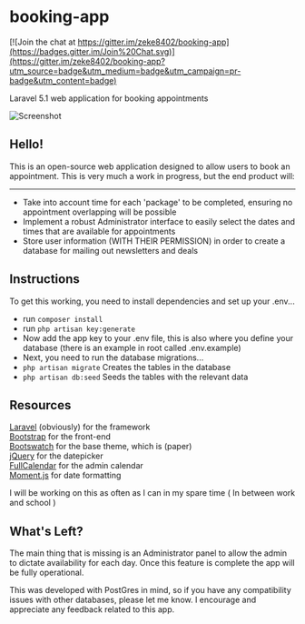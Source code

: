 # booking-app

[![Join the chat at https://gitter.im/zeke8402/booking-app](https://badges.gitter.im/Join%20Chat.svg)](https://gitter.im/zeke8402/booking-app?utm_source=badge&utm_medium=badge&utm_campaign=pr-badge&utm_content=badge)

Laravel 5.1 web application for booking appointments

![Screenshot](https://raw.githubusercontent.com/zeke8402/booking-app/master/preview.png)

## Hello!
This is an open-source web application designed to allow users to book an appointment. This is very much a work in progress, but the end product will:
***
 - Take into account time for each 'package' to be completed, ensuring no appointment overlapping will be possible
 - Implement a robust Administrator interface to easily select the dates and times that are available for appointments
 - Store user information (WITH THEIR PERMISSION) in order to create a database for mailing out newsletters and deals


## Instructions
To get this working, you need to install dependencies and set up your .env...   
* run ```composer install```   
* run ```php artisan key:generate```   
* Now add the app key to your .env file, this is also where you define your database (there is an example in root called .env.example)
* Next, you need to run the database migrations...   
* ```php artisan migrate``` Creates the tables in the database   
* ```php artisan db:seed``` Seeds the tables with the relevant data   

## Resources 
[Laravel](http://www.laravel.com) (obviously) for the framework  
[Bootstrap](http://www.getbootstrap.com) for the front-end  
[Bootswatch](http://www.bootswatch.com) for the base theme, which is (paper)  
[jQuery](http://www.jquery.com) for the datepicker  
[FullCalendar](http://fullcalendar.io) for the admin calendar  
[Moment.js](http://www.momentjs.com) for date formatting  

I will be working on this as often as I can in my spare time ( In between work and school )

## What's Left?
The main thing that is missing is an Administrator panel to allow the admin to dictate availability for each day. Once this feature is complete the app will be fully operational.

This was developed with PostGres in mind, so if you have any compatibility issues with other databases, please let me know.
I encourage and appreciate any feedback related to this app.
